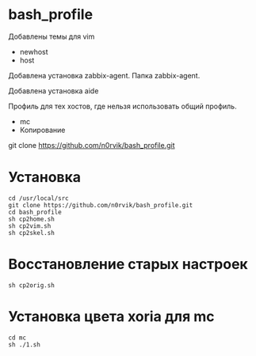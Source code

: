 # bash_profile

Добавлены темы для vim

- newhost
- host

Добавлена установка zabbix-agent. Папка zabbix-agent.

Добавлена установка aide

Профиль для тех хостов, где нельзя использовать общий профиль.

- mc
- Копирование

git clone https://github.com/n0rvik/bash_profile.git

# Установка

```
cd /usr/local/src
git clone https://github.com/n0rvik/bash_profile.git
cd bash_profile
sh cp2home.sh
sh cp2vim.sh
sh cp2skel.sh
```

# Восстановление старых настроек

```
sh cp2orig.sh
```

# Установка цвета xoria для mc

```
cd mc
sh ./1.sh
```